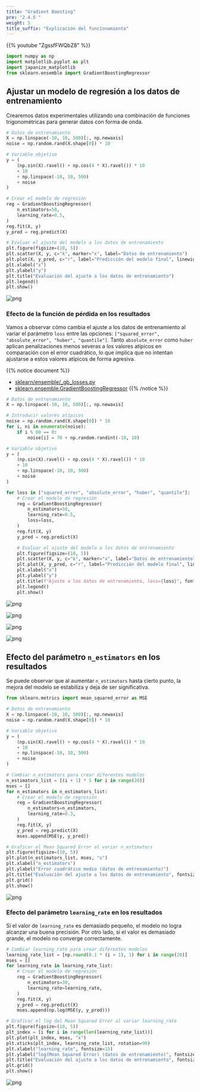 ```yaml
---
title: "Gradient Boosting"
pre: "2.4.5 "
weight: 5
title_suffix: "Explicación del funcionamiento"
---
```


{{% youtube "ZgssfFWQbZ8" %}}

```python
import numpy as np
import matplotlib.pyplot as plt
import japanize_matplotlib
from sklearn.ensemble import GradientBoostingRegressor
```

## Ajustar un modelo de regresión a los datos de entrenamiento
Crearemos datos experimentales utilizando una combinación de funciones trigonométricas para generar datos con forma de onda.


```python
# Datos de entrenamiento
X = np.linspace(-10, 10, 500)[:, np.newaxis]
noise = np.random.rand(X.shape[0]) * 10

# Variable objetivo
y = (
    (np.sin(X).ravel() + np.cos(4 * X).ravel()) * 10
    + 10
    + np.linspace(-10, 10, 500)
    + noise
)

# Crear el modelo de regresión
reg = GradientBoostingRegressor(
    n_estimators=50,
    learning_rate=0.5,
)
reg.fit(X, y)
y_pred = reg.predict(X)

# Evaluar el ajuste del modelo a los datos de entrenamiento
plt.figure(figsize=(10, 5))
plt.scatter(X, y, c="k", marker="x", label="Datos de entrenamiento")
plt.plot(X, y_pred, c="r", label="Predicción del modelo final", linewidth=1)
plt.xlabel("x")
plt.ylabel("y")
plt.title("Evaluación del ajuste a los datos de entrenamiento")
plt.legend()
plt.show()
```


    
![png](/images/basic/ensemble/Gradient_Boosting1_files/Gradient_Boosting1_5_0.png)
    


### Efecto de la función de pérdida en los resultados
Vamos a observar cómo cambia el ajuste a los datos de entrenamiento al variar el parámetro `loss` entre las opciones: `["squared_error", "absolute_error", "huber", "quantile"]`. 
Tanto `absolute_error` como `huber` aplican penalizaciones menos severas a los valores atípicos en comparación con el error cuadrático, lo que implica que no intentan ajustarse a estos valores atípicos de forma agresiva.


{{% notice document %}}
- [sklearn/ensemble/_gb_losses.py](https://github.com/scikit-learn/scikit-learn/blob/main/sklearn/ensemble/_gb_losses.py)
- [sklearn.ensemble.GradientBoostingRegressor](https://scikit-learn.org/stable/modules/generated/sklearn.ensemble.GradientBoostingRegressor.html)
{{% /notice %}}


```python
# Datos de entrenamiento
X = np.linspace(-10, 10, 500)[:, np.newaxis]

# Introducir valores atípicos
noise = np.random.rand(X.shape[0]) * 10
for i, ni in enumerate(noise):
    if i % 80 == 0:
        noise[i] = 70 + np.random.randint(-10, 10)

# Variable objetivo
y = (
    (np.sin(X).ravel() + np.cos(4 * X).ravel()) * 10
    + 10
    + np.linspace(-10, 10, 500)
    + noise
)

for loss in ["squared_error", "absolute_error", "huber", "quantile"]:
    # Crear el modelo de regresión
    reg = GradientBoostingRegressor(
        n_estimators=50,
        learning_rate=0.5,
        loss=loss,
    )
    reg.fit(X, y)
    y_pred = reg.predict(X)

    # Evaluar el ajuste del modelo a los datos de entrenamiento
    plt.figure(figsize=(10, 5))
    plt.scatter(X, y, c="k", marker="x", label="Datos de entrenamiento")
    plt.plot(X, y_pred, c="r", label="Predicción del modelo final", linewidth=1)
    plt.xlabel("x")
    plt.ylabel("y")
    plt.title(f"Ajuste a los datos de entrenamiento, loss={loss}", fontsize=18)
    plt.legend()
    plt.show()
```


    
![png](/images/basic/ensemble/Gradient_Boosting1_files/Gradient_Boosting1_7_0.png)
    



    
![png](/images/basic/ensemble/Gradient_Boosting1_files/Gradient_Boosting1_7_1.png)
    



    
![png](/images/basic/ensemble/Gradient_Boosting1_files/Gradient_Boosting1_7_2.png)
    



    
![png](/images/basic/ensemble/Gradient_Boosting1_files/Gradient_Boosting1_7_3.png)
    


## Efecto del parámetro `n_estimators` en los resultados
Se puede observar que al aumentar `n_estimators` hasta cierto punto, la mejora del modelo se estabiliza y deja de ser significativa.

```python
from sklearn.metrics import mean_squared_error as MSE

# Datos de entrenamiento
X = np.linspace(-10, 10, 500)[:, np.newaxis]
noise = np.random.rand(X.shape[0]) * 10

# Variable objetivo
y = (
    (np.sin(X).ravel() + np.cos(4 * X).ravel()) * 10
    + 10
    + np.linspace(-10, 10, 500)
    + noise
)

# Cambiar n_estimators para crear diferentes modelos
n_estimators_list = [(i + 1) * 5 for i in range(20)]
mses = []
for n_estimators in n_estimators_list:
    # Crear el modelo de regresión
    reg = GradientBoostingRegressor(
        n_estimators=n_estimators,
        learning_rate=0.3,
    )
    reg.fit(X, y)
    y_pred = reg.predict(X)
    mses.append(MSE(y, y_pred))

# Graficar el Mean Squared Error al variar n_estimators
plt.figure(figsize=(10, 5))
plt.plot(n_estimators_list, mses, "x")
plt.xlabel("n_estimators")
plt.ylabel("Error cuadrático medio (datos de entrenamiento)")
plt.title("Evaluación del ajuste a los datos de entrenamiento", fontsize=18)
plt.grid()
plt.show()
```


    
![png](/images/basic/ensemble/Gradient_Boosting1_files/Gradient_Boosting1_9_0.png)
    


### Efecto del parámetro `learning_rate` en los resultados
Si el valor de `learning_rate` es demasiado pequeño, el modelo no logra alcanzar una buena precisión. Por otro lado, si el valor es demasiado grande, el modelo no converge correctamente.

```python
# Cambiar learning_rate para crear diferentes modelos
learning_rate_list = [np.round(0.1 * (i + 1), 1) for i in range(20)]
mses = []
for learning_rate in learning_rate_list:
    # Crear el modelo de regresión
    reg = GradientBoostingRegressor(
        n_estimators=30,
        learning_rate=learning_rate,
    )
    reg.fit(X, y)
    y_pred = reg.predict(X)
    mses.append(np.log(MSE(y, y_pred)))

# Graficar el log del Mean Squared Error al variar learning_rate
plt.figure(figsize=(10, 5))
plt_index = [i for i in range(len(learning_rate_list))]
plt.plot(plt_index, mses, "x")
plt.xticks(plt_index, learning_rate_list, rotation=90)
plt.xlabel("learning_rate", fontsize=15)
plt.ylabel("log(Mean Squared Error) (datos de entrenamiento)", fontsize=15)
plt.title("Evaluación del ajuste a los datos de entrenamiento", fontsize=18)
plt.grid()
plt.show()
```

    
![png](/images/basic/ensemble/Gradient_Boosting1_files/Gradient_Boosting1_11_0.png)
    

